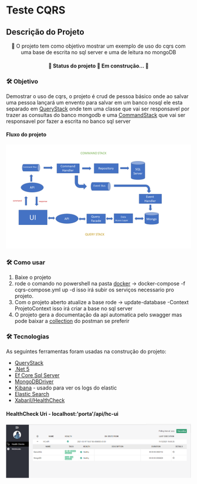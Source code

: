 # Teste CQRS
## Descrição do Projeto
<p align="center">🚀 O projeto tem como objetivo mostrar um exemplo de uso do cqrs com uma base de escrita no sql server e uma de leitura no mongoDB</p>

<h4 align="center"> 
	🚧  Status do projeto 🚀 Em construção...  🚧
</h4>

### 🛠 Objetivo

Demostrar o uso de cqrs,  o projeto é crud de pessoa básico onde ao salvar uma pessoa lançará um envento para salvar em um banco nosql
ele esta separado em [QueryStack](https://github.com/Lucas-Sampaio/ExemploCQRS/tree/master/src/API/Application/Queries) onde tem uma classe que vai ser responsavel por trazer as
consultas do banco mongodb
e uma [CommandStack](https://github.com/Lucas-Sampaio/ExemploCQRS/tree/master/src/API/Application/Commands) que vai ser responsavel por fazer a escrita no banco sql server
#### Fluxo do projeto
![Alt text](/Assets/FluxoCqrs2.png?raw=true "Fluxo")

### 🛠 Como usar
 1. Baixe o projeto
 2. rode o comando no powershell na pasta [docker](https://github.com/Lucas-Sampaio/ExemploCQRS/tree/master/Docker) -> docker-compose -f cqrs-compose.yml up -d
 isso irá subir os serviços necessario pro projeto.
 3. Com o projeto aberto atualize a base rode -> update-database -Context ProjetoContext 
  isso irá criar a base no sql server
 4. O projeto gera a documentação da api automatica pelo swagger mas pode baixar a [collection](https://github.com/Lucas-Sampaio/ExemploCQRS/blob/master/Assets/TesteCqrs.postman_collection) do postman se preferir

### 🛠 Tecnologias

As seguintes ferramentas foram usadas na construção do projeto:

- [QueryStack](https://github.com/Lucas-Sampaio/ExemploCQRS/tree/master/src/API/Application/Queries)
- [.Net 5](https://github.com/dotnet)
- [Ef Core Sql Server](https://github.com/dotnet/efcore)
- [MongoDBDriver](https://github.com/mongodb/mongo-csharp-driver)
- [Kibana](https://www.elastic.co/guide/en/kibana/current/index.html) - usado para ver os logs do elastic
- [Elastic Search](https://www.elastic.co/pt/)
- [Xabaril/HealthCheck](https://github.com/Xabaril/AspNetCore.Diagnostics.HealthChecks)
 #### HealthCheck Uri - localhost:'porta'/api/hc-ui
  ![Alt text](/Assets/healthcheck.png?raw=true "Fluxo")
